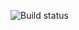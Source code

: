 ![Build status](https://github.com/vasiliy-dad/javaqa_bdd1/actions/workflows/gradle.yml/badge.svg?branch=main)

